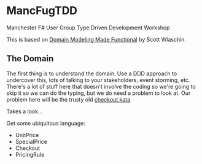 # MancFugTDD

Manchester F# User Group Type Driven Development Workshop

This is based on [Domain Modeling Made Functional](https://pragprog.com/book/swdddf/domain-modeling-made-functional) by Scott Wlaschin.

## The Domain

The first thing is to understand the domain. Use a DDD approach to undercover this, lots of talking to your stakeholders,
event storming, etc. There's a lot of stuff here that doesn't involve the coding so we're going to skip it so we can
do the typing, but we do need a problem to look at. Our problem here will be the trusty old [checkout kata](http://codekata.com/kata/kata09-back-to-the-checkout/)

Takes a look...

Get some ubiquitous language:

- UnitPrice
- SpecialPrice
- Checkout
- PricingRule


